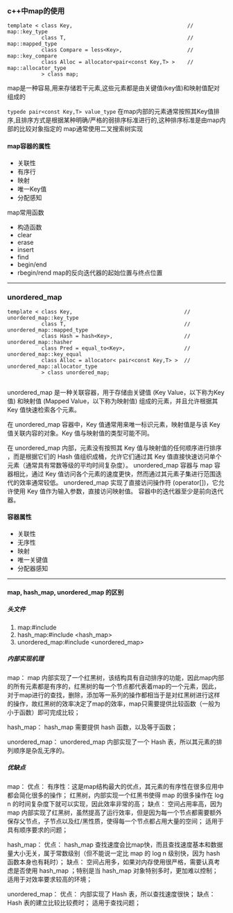 ### c++中map的使用

```
template < class Key,                                     // map::key_type
           class T,                                       // map::mapped_type
           class Compare = less<Key>,                     // map::key_compare
           class Alloc = allocator<pair<const Key,T> >    // map::allocator_type
           > class map;
```

map是一种容易,用来存储若干元素,这些元素都是由关键值(key值)和映射值配对组成的

`typede pair<const Key,T> value_type`
在map内部的元素通常按照其Key值排序,且排序方式是根据某种明确/严格的弱排序标准进行的,这种排序标准是由map内部的比较对象指定的
map通常使用二叉搜索树实现

#### map容器的属性

* 关联性
* 有序行
* 映射
* 唯一Key值
* 分配感知


map常用函数
* 构造函数
* clear
* erase
* insert
* find
* begin/end
* rbegin/rend map的反向迭代器的起始位置与终点位置

***
### unordered_map

```
template < class Key,                                    // unordered_map::key_type
           class T,                                      // unordered_map::mapped_type
           class Hash = hash<Key>,                       // unordered_map::hasher
           class Pred = equal_to<Key>,                   // unordered_map::key_equal
           class Alloc = allocator< pair<const Key,T> >  // unordered_map::allocator_type
           > class unordered_map;
           
```
unordered_map 是一种关联容器，用于存储由关键值 (Key Value，以下称为Key 值) 和映射值 (Mapped Value，以下称为映射值) 组成的元素，并且允许根据其 Key 值快速检索各个元素。

在 unordered_map 容器中，Key 值通常用来唯一标识元素，映射值是与该 Key 值关联内容的对象。Key 值与映射值的类型可能不同。 

在 unordered_map 内部，元素没有按照其 Key 值与映射值的任何顺序进行排序 ，而是根据它们的 Hash 值组织成桶，允许它们通过其 Key 值直接快速访问单个元素（通常具有常数等级的平均时间复杂度）。 
unordered_map 容器与 map 容器相比，通过 Key 值访问各个元素的速度更快，然而通过其元素子集进行范围迭代的效率通常较低。 
unordered_map 实现了直接访问操作符 (operator[])，它允许使用 Key 值作为输入参数，直接访问映射值。 
容器中的迭代器至少是前向迭代器。

#### 容器属性
* 关联性
* 无序性
* 映射
* 唯一关键值
* 分配器感知

***
#### map, hash_map, unordered_map 的区别

##### 头文件
1. map:#include <map>
2. hash_map:#include <hash_map>
3. unordered_map:#include <unordered_map>

##### 内部实现机理
map： 
map 内部实现了一个红黑树，该结构具有自动排序的功能，因此map内部的所有元素都是有序的，红黑树的每一个节点都代表着map的一个元素，因此，对于map进行的查找，删除，添加等一系列的操作都相当于是对红黑树进行这样的操作，故红黑树的效率决定了map的效率，map只需要提供比较函数（一般为小于函数）即可完成比较；

hash_map： 
hash_map 需要提供 hash 函数，以及等于函数；

unordered_map： 
unordered_map 内部实现了一个 Hash 表，所以其元素的排列顺序是杂乱无序的。

##### 优缺点
map： 
优点： 
有序性：这是map结构最大的优点，其元素的有序性在很多应用中都会简化很多的操作；
红黑树，内部实现一个红黑书使得 map 的很多操作在 log n 的时间复杂度下就可以实现，因此效率非常的高；
缺点： 
空间占用率高，因为 map 内部实现了红黑树，虽然提高了运行效率，但是因为每一个节点都需要额外保存父节点，子节点以及红/黑性质，使得每一个节点都占用大量的空间；
适用于具有顺序要求的问题；

hash_map： 
优点： 
hash_map 查找速度会比map快，而且查找速度基本和数据量大小无关，属于常数级别（但不能说一定比 map 的 log n 级别快，因为 hash 函数本身也有耗时）；
缺点： 
空间占用多，如果对内存使用很严格，需要认真考虑是否使用 hash_map ；特别是当 hash_map 对象特别多时，更加难以控制；
适用于对效率要求较高的环境；

unordered_map： 
优点： 
内部实现了 Hash 表，所以查找速度很快；
缺点： 
Hash 表的建立比较比较费时；
适用于查找问题；